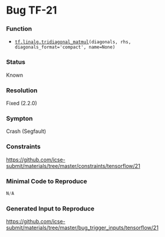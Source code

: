 # Bug TF-21
### Function
* [`tf.linalg.tridiagonal_matmul`](https://www.tensorflow.org/versions/r2.1/api_docs/python/tf/linalg/tridiagonal_matmul)`(diagonals, rhs, diagonals_format='compact', name=None)`
### Status
Known
### Resolution
Fixed (2.2.0)
### Sympton
Crash (Segfault)

### Constraints
https://github.com/icse-submit/materials/tree/master/constraints/tensorflow/21
### Minimal Code to Reproduce
~~~python
N/A
~~~
### Generated Input to Reproduce
https://github.com/icse-submit/materials/tree/master/bug_trigger_inputs/tensorflow/21
